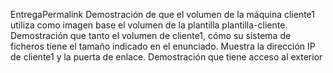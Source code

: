 EntregaPermalink
Demostración de que el volumen de la máquina cliente1 utiliza como imagen base el volumen de la plantilla plantilla-cliente.
Demostración que tanto el volumen de cliente1, cómo su sistema de ficheros tiene el tamaño indicado en el enunciado.
Muestra la dirección IP de cliente1 y la puerta de enlace.
Demostración que tiene acceso al exterior
